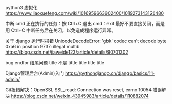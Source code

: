 python3 虚拟化
https://www.liaoxuefeng.com/wiki/1016959663602400/1019273143120480

中断 cmd 正在执行的任务：按 Ctrl+C 退出 cmd：exit 最好不要直接关闭，而是用 Ctrl+C 中断任务后在关闭，以免造成程序运行异常。

关于 django 运行时报错 UnicodeDecodeError: 'gbk' codec can't decode byte 0xa6 in position 9737: illegal multib
https://blog.csdn.net/jiaweide123/article/details/90701302

bug
endfor 结尾问题
title 不是 tittle title title title

Django管理后台(Admin)入门
https://pythondjango.cn/django/basics/11-admin/

Git报错解决：OpenSSL SSL_read: Connection was reset, errno 10054 错误解决
https://blog.csdn.net/weixin_43945983/article/details/110882074

